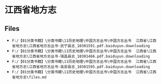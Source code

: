 # 江西省地方志

## Files

- `F:/【01分类书籍】\分类书籍\11历史地理\中国方志丛书\中国方志丛书  江西省\江西省地方志\江西省地方志丛书·武宁县志_10301591.pdf.baiduyun.downloading`
- `F:/【01分类书籍】\分类书籍\11历史地理\中国方志丛书\中国方志丛书  江西省\江西省地方志\江西省地方志丛书·瑞昌县志_10301466.pdf.baiduyun.downloading`
- `F:/【01分类书籍】\分类书籍\11历史地理\中国方志丛书\中国方志丛书  江西省\江西省地方志\江西省地方志丛书·高安县志_10301595.pdf.baiduyun.downloading`
- `F:/【01分类书籍】\分类书籍\11历史地理\中国方志丛书\中国方志丛书  江西省\江西省地方志\files.md`
